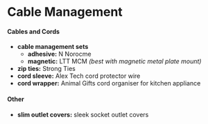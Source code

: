 # Cable Management

#### Cables and Cords

- **cable management sets** 
	- **adhesive:** N Norocme
	- **magnetic:** LTT MCM *(best with magnetic metal plate mount)*
- **zip ties:** Strong Ties
- **cord sleeve:** Alex Tech cord protector wire
- **cord wrapper:** Animal Gifts cord organiser for kitchen appliance

#### Other

- **slim outlet covers:** sleek socket outlet covers